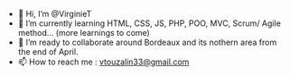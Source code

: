 - 👋 Hi, I’m @VirginieT
- 🌱 I’m currently learning HTML, CSS, JS, PHP, POO, MVC, Scrum/ Agile method... (more learnings to come)
- 💞️ I’m ready to collaborate around Bordeaux and its nothern area from the end of April.
- 📫 How to reach me : vtouzalin33@gmail.com

<!---
VirginieT/VirginieT is a ✨ special ✨ repository because its `README.md` (this file) appears on your GitHub profile.
You can click the Preview link to take a look at your changes.
--->
